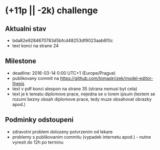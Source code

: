 (+11p || -2k) challenge
=======================

Aktualni stav
-------------

- bda82e9284670783d5bfcd48253df9023aab6f0c
- text konci na strane 24

Milestone
---------

- deadline: 2016-03-14 0:00 UTC+1 (Europe/Prague)
- publikovany commit na https://github.com/tomaskrizek/model-editor-thesis
- text v pdf konci alespon na strane 35 (strana nemusi byt cela)
- text je k tematu diplomove prace, nejedna se o lorem ipsum (textem se rozumi bezny obsah diplomove prace, tedy muze obsahovat obrazky apod.)

Podminky odstoupeni
-------------------

- zdravotni problem dolozeny potvrzenim od lekare
- problemy s publikovanim commitu (vypadek internetu apod.) - nutne vyresit do 12h po terminu
